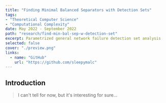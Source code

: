 ```yaml
---
title: "Finding Minimal Balanced Separators with Detection Sets"
tags:
- "Theoretical Computer Science"
- "Computational Complexity"
date: May 2022 - September 2022
path: "research/find-min-bal-sep-w-detection-set"
excerpt: Parametrized general network failure detection set analysis
selected: false
cover: "./preview.png"
links:
  - name: "GitHub"
    url: "https://github.com/sleepymalc"
---
```


## Introduction

> I can't tell for now, but it's interesting for sure...
